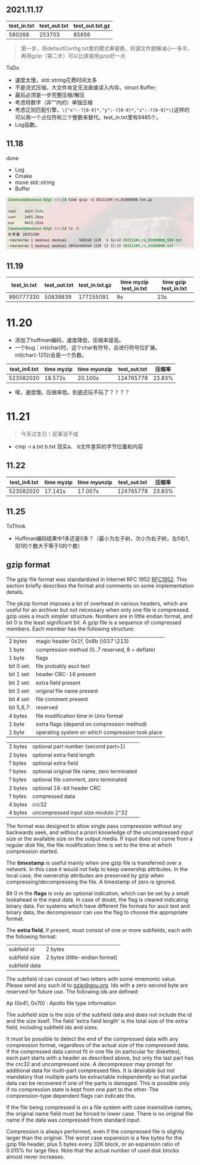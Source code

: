 ## 2021.11.17

|test_in.txt|test_out.txt|test_out.txt.gz|
|---|---|---|
|580268|253703|85656|

> 第一步，将defaultConfig.txt里的模式串替换，将源文件题解减小一多半，再用gzip（第二步）可以比直接用gzip好一点

ToDo
- 速度太慢，std::string花费时间太多
- 不是流式压缩，大文件肯定无法直接读入内存。struct Buffer;
- 最后必须是一步完整压缩/解压
- 考虑将数字（非“”内的）单独压缩
- 考虑正则匹配引擎，`\{"x":-?[0-9]*,"y":-?[0-9]*,"z":-?[0-9]*\}`这样的可以用一个占位符和三个整数来替代。test_in.txt里有9485个。
- Log函数。

## 11.18

done
- Log
- Cmake
- move std::string
- Buffer

![](p1.png)


## 11.19
|test_in.txt|test_out.txt|test_in.txt.gz|time myzip test_in.txt| time gzip test_in.txt|
|---|---|---|---|---|
|990777330|50839839|177155091|9s|23s|


# 11.20
- 添加了huffman编码，速度降低，压缩率提高。
- 一个bug：int(char)时，这个char有符号，会进行符号位扩展。int(char(-125))会是一个负数。

|test_in4.txt|time myzip|time myunzip|test_out.txt|压缩率|
|---|---|---|---|---|
|523582020|18.572s |20.100s|124765778|23.83%|

- 唉，速度慢。压缩率低。到底还玩不玩了？？？？

# 11.21

> 今天过生日！屁事没干成
> 

- cmp -i a.txt b.txt 现实a、 b文件差异的字节位置和内容

## 11.22

|test_in4.txt|time myzip|time myunzip|test_out.txt|压缩率|
|---|---|---|---|---|
|523582020|17.141s |17.007s|124765778|23.83%|

## 11.25

ToThink
- Huffman编码结果中1多还是0多？（最小为左子树，次小为右子树，左0右1,则1的个数大于等于0的个数）

## gzip format


The gzip file format was standardized in Internet RFC 1952 [RFC1952](https://www.ietf.org/rfc/rfc1952.txt).
This section briefly describes the format and comments on some
implementation details.

The pkzip format imposes a lot of overhead in various headers, which
are useful for an archiver but not necessary when only one file is
compressed. gzip uses a much simpler structure. Numbers are in little
endian format, and bit 0 is the least significant bit.
A gzip file is a sequence of compressed members. Each member has the
following structure:

|||
|---|---|
|2 bytes | magic header  0x1f, 0x8b (\037 \213)|
|1 byte |  compression method (0..7 reserved, 8 = deflate)|
|1 byte |  flags|
|bit 0 set: |file probably ascii text|
|bit 1 set:| header CRC-16 present|
|bit 2 set:| extra field present|
|bit 3 set: |original file name present|
|bit 4 set: |file comment present|
|bit 5,6,7:| reserved|
|4 bytes  |file modification time in Unix format|
|1 byte  | extra flags (depend on compression method)|
|1 byte  | operating system on which compression took place|


|||
|---|---|
|2 bytes | optional part number (second part=1)|
|2 bytes | optional extra field length|
|? bytes | optional extra field|
|? bytes | optional original file name, zero terminated|
|? bytes | optional file comment, zero terminated|
|2 bytes | optional 16-bit header CRC|
|? bytes  |compressed data|
|4 bytes | crc32|
|4 bytes|  uncompressed input size modulo 2^32|

The format was designed to allow single pass compression without any
backwards seek, and without a priori knowledge of the uncompressed
input size or the available size on the output media. If input does
not come from a regular disk file, the file modification time is set
to the time at which compression started.

The **timestamp** is useful mainly when one gzip file is transferred over
a network. In this case it would not help to keep ownership
attributes. In the local case, the ownership attributes are preserved
by gzip when compressing/decompressing the file. A timestamp of zero
is ignored.

Bit 0 in the **flags** is only an optional indication, which can be set by
a small lookahead in the input data. In case of doubt, the flag is
cleared indicating binary data. For systems which have different
file formats for ascii text and binary data, the decompressor can
use the flag to choose the appropriate format.

The **extra field**, if present, must consist of one or more subfields,
each with the following format:

|||
|---|---|
|subfield id   | 2 bytes|
|subfield size | 2 bytes  (little-endian format)|
|subfield data||

The subfield id can consist of two letters with some mnemonic value.
Please send any such id to <gzip@gnu.org>. Ids with a zero second
byte are reserved for future use. The following ids are defined:

Ap (0x41, 0x70) : Apollo file type information

The subfield size is the size of the subfield data and does not
include the id and the size itself. The field 'extra field length' is
the total size of the extra field, including subfield ids and sizes.

It must be possible to detect the end of the compressed data with any
compression format, regardless of the actual size of the compressed
data. If the compressed data cannot fit in one file (in particular for
diskettes), each part starts with a header as described above, but
only the last part has the crc32 and uncompressed size. A decompressor
may prompt for additional data for multi-part compressed files. It is
desirable but not mandatory that multiple parts be extractable
independently so that partial data can be recovered if one of the
parts is damaged. This is possible only if no compression state is
kept from one part to the other. The compression-type dependent flags
can indicate this.

If the file being compressed is on a file system with case insensitive
names, the original name field must be forced to lower case. There is
no original file name if the data was compressed from standard input.

Compression is always performed, even if the compressed file is
slightly larger than the original. The worst case expansion is
a few bytes for the gzip file header, plus 5 bytes every 32K block,
or an expansion ratio of 0.015% for large files. Note that the actual
number of used disk blocks almost never increases.